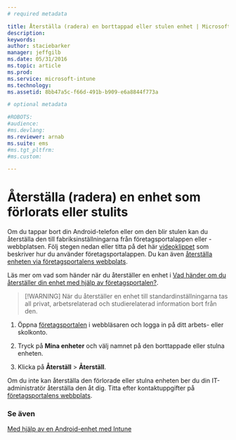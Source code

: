 ```yaml
---
# required metadata

title: Återställa (radera) en borttappad eller stulen enhet | Microsoft Intune
description:
keywords:
author: staciebarker
manager: jeffgilb
ms.date: 05/31/2016
ms.topic: article
ms.prod:
ms.service: microsoft-intune
ms.technology:
ms.assetid: 8bb47a5c-f66d-491b-b909-e6a8844f773a

# optional metadata

#ROBOTS:
#audience:
#ms.devlang:
ms.reviewer: arnab
ms.suite: ems
#ms.tgt_pltfrm:
#ms.custom:

---
```



# Återställa (radera) en enhet som förlorats eller stulits

Om du tappar bort din Android-telefon eller om den blir stulen kan du återställa den till fabriksinställningarna från företagsportalappen eller -webbplatsen. Följ stegen nedan eller titta på det här [videoklippet](http://aka.ms/ly1x17) som beskriver hur du använder företagsportalappen. Du kan även [återställa enheten via företagsportalens webbplats](reset-your-device-cpwebsite.md).

Läs mer om vad som händer när du återställer en enhet i [Vad händer om du återställer din enhet med hjälp av företagsportalen?](what-happens-if-you-reset-your-device-using-the-company-portal-android.md).

> [!WARNING] När du återställer en enhet till standardinställningarna tas all privat, arbetsrelaterad och studierelaterad information bort från den.

1.  Öppna [företagsportalen](http://portal.manage.microsoft.com) i webbläsaren och logga in på ditt arbets- eller skolkonto.

2.  Tryck på **Mina enheter** och välj namnet på den borttappade eller stulna enheten.

3.  Klicka på **Återställ** &gt; **Återställ**.

Om du inte kan återställa den förlorade eller stulna enheten ber du din IT-administratör återställa den åt dig. Titta efter kontaktuppgifter på [företagsportalens webbplats](http://portal.manage.microsoft.com).

### Se även
[Med hjälp av en Android-enhet med Intune](using-your-android-device-with-intune.md)



<!--HONumber=Jun16_HO2-->


